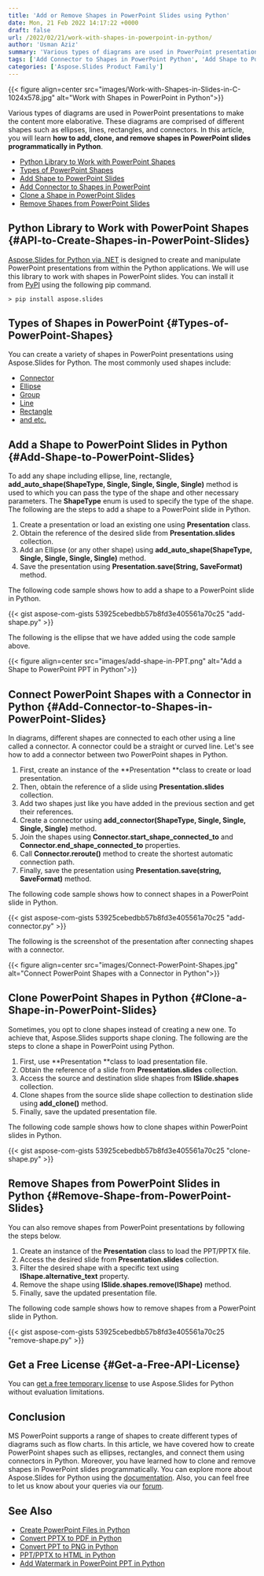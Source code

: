 ```yaml
---
title: 'Add or Remove Shapes in PowerPoint Slides using Python'
date: Mon, 21 Feb 2022 14:17:22 +0000
draft: false
url: /2022/02/21/work-with-shapes-in-powerpoint-in-python/
author: 'Usman Aziz'
summary: 'Various types of diagrams are used in PowerPoint presentations to make the content more elaborative. These diagrams are comprised of different shapes such as ellipses, lines, rectangles, and connectors. In this article, you will learn **how to add, clone, and remove shapes in PowerPoint slides programmatically in Python**.'
tags: ['Add Connector to Shapes in PowerPoint Python', 'Add Shape to PowerPoint Slides in Python', 'Clone a Shape in PowerPoint Slides in Python', 'Python Library to Work with PowerPoint Shapes', 'Remove Shapes from PowerPoint in Python']
categories: ['Aspose.Slides Product Family']
---
```




{{< figure align=center src="images/Work-with-Shapes-in-Slides-in-C-1024x578.jpg" alt="Work with Shapes in PowerPoint in Python">}}


Various types of diagrams are used in PowerPoint presentations to make the content more elaborative. These diagrams are comprised of different shapes such as ellipses, lines, rectangles, and connectors. In this article, you will learn **how to add, clone, and remove shapes in PowerPoint slides programmatically in Python**.

*   [Python Library to Work with PowerPoint Shapes][1]
*   [Types of PowerPoint Shapes][2]
*   [Add Shape to PowerPoint Slides][3]
*   [Add Connector to Shapes in PowerPoint][4]
*   [Clone a Shape in PowerPoint Slides][5]
*   [Remove Shapes from PowerPoint Slides][6]

## Python Library to Work with PowerPoint Shapes {#API-to-Create-Shapes-in-PowerPoint-Slides}

[Aspose.Slides for Python via .NET][7] is designed to create and manipulate PowerPoint presentations from within the Python applications. We will use this library to work with shapes in PowerPoint slides. You can install it from [PyPI][8] using the following pip command.

```
> pip install aspose.slides
```

## Types of Shapes in PowerPoint {#Types-of-PowerPoint-Shapes}

You can create a variety of shapes in PowerPoint presentations using Aspose.Slides for Python. The most commonly used shapes include:

*   [](https://docs.aspose.com/slides/net/rectangle/)[Connector][9]
*   [](https://docs.aspose.com/slides/net/rectangle/)[Ellipse][10]
*   [](https://docs.aspose.com/slides/net/rectangle/)[Group][11]
*   [](https://docs.aspose.com/slides/net/rectangle/)[Line][12]
*   [](https://docs.aspose.com/slides/net/rectangle/)[Rectangle][13]
*   [and etc.][14]

## Add a Shape to PowerPoint Slides in Python {#Add-Shape-to-PowerPoint-Slides}

To add any shape including ellipse, line, rectangle, **add\_auto\_shape(ShapeType, Single, Single, Single, Single)** method is used to which you can pass the type of the shape and other necessary parameters. The **ShapeType** enum is used to specify the type of the shape. The following are the steps to add a shape to a PowerPoint slide in Python.

1.  Create a presentation or load an existing one using **Presentation** class.
2.  Obtain the reference of the desired slide from **Presentation.slides** collection.
3.  Add an Ellipse (or any other shape) using **add\_auto\_shape(ShapeType, Single, Single, Single, Single)** method.
4.  Save the presentation using **Presentation.save(String, SaveFormat)** method.

The following code sample shows how to add a shape to a PowerPoint slide in Python.

{{< gist aspose-com-gists 53925cebedbb57b8fd3e405561a70c25 "add-shape.py" >}}

The following is the ellipse that we have added using the code sample above.



{{< figure align=center src="images/add-shape-in-PPT.png" alt="Add a Shape to PowerPoint PPT in Python">}}


## Connect PowerPoint Shapes with a Connector in Python {#Add-Connector-to-Shapes-in-PowerPoint-Slides}

In diagrams, different shapes are connected to each other using a line called a connector. A connector could be a straight or curved line. Let's see how to add a connector between two PowerPoint shapes in Python.

1.  First, create an instance of the **Presentation **class to create or load presentation.
2.  Then, obtain the reference of a slide using **Presentation.slides** collection.
3.  Add two shapes just like you have added in the previous section and get their references.
4.  Create a connector using **add\_connector(ShapeType, Single, Single, Single, Single)** method.
5.  Join the shapes using **Connector.start\_shape\_connected\_to** and **Connector.end\_shape\_connected\_to** properties.
6.  Call **Connector.reroute()** method to create the shortest automatic connection path.
7.  Finally, save the presentation using **Presentation.save(string, SaveFormat)** method.

The following code sample shows how to connect shapes in a PowerPoint slide in Python.

{{< gist aspose-com-gists 53925cebedbb57b8fd3e405561a70c25 "add-connector.py" >}}

The following is the screenshot of the presentation after connecting shapes with a connector.



{{< figure align=center src="images/Connect-PowerPoint-Shapes.jpg" alt="Connect PowerPoint Shapes with a Connector in Python">}}


## Clone PowerPoint Shapes in Python {#Clone-a-Shape-in-PowerPoint-Slides}

Sometimes, you opt to clone shapes instead of creating a new one. To achieve that, Aspose.Slides supports shape cloning. The following are the steps to clone a shape in PowerPoint using Python.

1.  First, use **Presentation **class to load presentation file.
2.  Obtain the reference of a slide from **Presentation.slides** collection.
3.  Access the source and destination slide shapes from **ISlide.shapes** collection.
4.  Clone shapes from the source slide shape collection to destination slide using **add\_clone()** method.
5.  Finally, save the updated presentation file.

The following code sample shows how to clone shapes within PowerPoint slides in Python.

{{< gist aspose-com-gists 53925cebedbb57b8fd3e405561a70c25 "clone-shape.py" >}}

## Remove Shapes from PowerPoint Slides in Python {#Remove-Shape-from-PowerPoint-Slides}

You can also remove shapes from PowerPoint presentations by following the steps below.

1.  Create an instance of the **Presentation** class to load the PPT/PPTX file.
2.  Access the desired slide from **Presentation.slides** collection.
3.  Filter the desired shape with a specific text using **IShape.alternative\_text** property.
4.  Remove the shape using **ISlide.shapes.remove(IShape)** method.
5.  Finally, save the updated presentation file.

The following code sample shows how to remove shapes from a PowerPoint slide in Python.

{{< gist aspose-com-gists 53925cebedbb57b8fd3e405561a70c25 "remove-shape.py" >}}

## Get a Free License {#Get-a-Free-API-License}

You can [get a free temporary license][15] to use Aspose.Slides for Python without evaluation limitations.

## Conclusion

MS PowerPoint supports a range of shapes to create different types of diagrams such as flow charts. In this article, we have covered how to create PowerPoint shapes such as ellipses, rectangles, and connect them using connectors in Python. Moreover, you have learned how to clone and remove shapes in PowerPoint slides programmatically. You can explore more about Aspose.Slides for Python using the [documentation][16]. Also, you can feel free to let us know about your queries via our [forum][17].

## See Also

*   [Create PowerPoint Files in Python][18]
*   [Convert PPTX to PDF in Python][19]
*   [Convert PPT to PNG in Python][20]
*   [PPT/PPTX to HTML in Python][21]
*   [Add Watermark in PowerPoint PPT in Python][22]




[1]: #API-to-Create-Shapes-in-PowerPoint-Slides
[2]: #Types-of-PowerPoint-Shapes
[3]: #Add-Shape-to-PowerPoint-Slides
[4]: #Add-Connector-to-Shapes-in-PowerPoint-Slides
[5]: #Clone-a-Shape-in-PowerPoint-Slides
[6]: #Remove-Shape-from-PowerPoint-Slides
[7]: https://products.aspose.com/slides/python-net
[8]: https://pypi.org/project/aspose.slides/
[9]: https://docs.aspose.com/slides/python-net/connector/
[10]: https://docs.aspose.com/slides/python-net/ellipse/
[11]: https://docs.aspose.com/slides/python-net/group/
[12]: https://docs.aspose.com/slides/python-net/line/
[13]: https://docs.aspose.com/slides/python-net/rectangle/
[14]: https://docs.aspose.com/slides/python-net/shape-types/
[15]: https://purchase.aspose.com/temporary-license
[16]: https://docs.aspose.com/slides/python-net/
[17]: https://forum.aspose.com/
[18]: https://blog.aspose.com/2021/12/31/create-powerpoint-presentations-in-python/
[19]: https://blog.aspose.com/2021/12/28/convert-pptx-ppt-to-pdf-python/
[20]: https://blog.aspose.com/2021/12/29/convert-ppt-to-png-in-python/
[21]: https://blog.aspose.com/2021/12/16/convert-ppt-to-html-in-python/
[22]: https://blog.aspose.com/2022/02/09/add-watermark-to-powerpoint-ppt-in-python/




